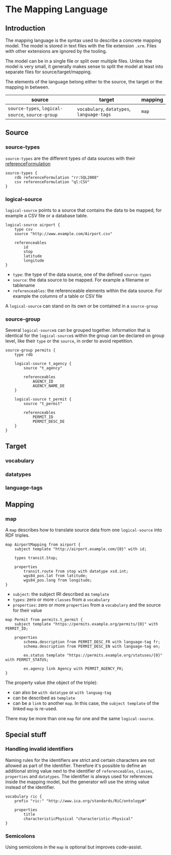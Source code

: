 # The Mapping Language

## Introduction

The mapping language is the syntax used to describe a concrete mapping model. The model is stored in text files with the file extension `.xrm`. Files with other extensions are ignored by the tooling.

The model can be in a single file or split over multiple files. Unless the model is very small, it generally makes sense to split the model at least into separate files for source/target/mapping.

The elements of the language belong either to the source, the target or the mapping in between.

| source | target | mapping |
| -------- | -------- | -------- |
| `source-types`, `logical-source`, `source-group`     | `vocabulary`, `datatypes`, `language-tags`     | `map`     |


## Source

### source-types

`source-types` are the different types of data sources with their [referenceFormulation](http://rml.io/spec.html#referenceFormulation)

```
source-types {
	rdb referenceFormulation "rr:SQL2008"
	csv referenceFormulation "ql:CSV"
}
```


### logical-source

`logical-source` points to a source that contains the data to be mapped, for example a CSV file or a database table.

```
logical-source airport {
	type csv
	source "http://www.example.com/Airport.csv"
	
	referenceables
		id
		stop
		latitude
		longitude
}
```

* `type`: the type of the data source, one of the defined `source-types`
* `source`: the data source to be mapped. For example a filename or tablename
* `referenceables`: the referenceable elements within the data source. For example the columns of a table or CSV file

A `logical-source` can stand on its own or be contained in a `source-group`


### source-group

Several `logical-source`s can be grouped together. Information that is identical for the `logical-source`s within the group can be declared on group level, like their `type` or the `source`, in order to avoid repetition.

```
source-group permits {
	type rdb

	logical-source t_agency {
		source "t_agency"

		referenceables
			AGENCY_ID
			AGENCY_NAME_DE
	}
    
	logical-source t_permit {
		source "t_permit"
    	
		referenceables
			PERMIT_ID
			PERMIT_DESC_DE
	}
}
```


## Target

### vocabulary

### datatypes

### language-tags


## Mapping

### map

A `map` describes how to translate source data from one `logical-source` into RDF triples.

```
map AirportMapping from airport {
	subject template "http://airport.example.com/{0}" with id;
	
	types transit.Stop;
	
	properties
		transit.route from stop with datatype xsd.int;
		wgs84_pos.lat from latitude;
		wgs84_pos.long from longitude;
}
```



* `subject`: the subject IRI described as `template`
* `types`: zero or more `classes` from a `vocabulary`
* `properties`: zero or more `properties` from a `vocabulary` and the source for their value

```
map Permit from permits.t_permit {
	subject template "https://permits.example.org/permits/{0}" with PERMIT_ID;
	
	properties
		schema.description from PERMIT_DESC_FR with language-tag fr;
		schema.description from PERMIT_DESC_EN with language-tag en;

		ex.status template "https://permits.example.org/statuses/{0}" with PERMIT_STATUS;
		
		ex.agency link Agency with PERMIT_AGENCY_FK;
}
```

The property value (the object of the triple):

* can also be `with datatype` or `with languag-tag`
* can be described as `template`
* can be a `link` to another `map`. In this case, the `subject template` of the linked `map` is re-used.

There may be more than one `map` for one and the same `logical-source`.


## Special stuff

### Handling invalid identifiers

Naming rules for the identifiers are strict and certain characters are not allowed as part of the identifier. Therefore it's possible to define an additional string value next to the identifier of `referenceables`, `classes`, `properties` and `datatypes`. The identifier is always used for references inside the mapping model, but the generator will use the string value instead of the identifier.

```
vocabulary ric {
	prefix "ric:" "http://www.ica.org/standards/RiC/ontology#"
    	
	properties
		title
		characteristicPhysical "characteristic-Physical"
}
```

### Semicolons

Using semicolons in the `map` is optional but improves code-assist.